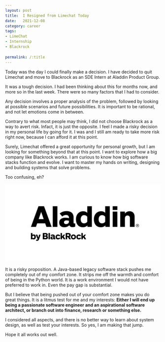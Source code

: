 ```yaml
---
layout: post
title:  I Resigned from Limechat Today
date:   2021-12-08 
category: career
tags:
- LimeChat
- Internship
- Blackrock
  
permalink: /:title
---
```

Today was the day I could finally make a decision. I have decided to quit Limechat and move to Blackrock as an SDE Intern at Aladdin Product Group.

It was a tough decision. I had been thinking about this for months now, and more so in the last week. There were so many factors that I had to consider.

Any decision involves a proper analysis of the problem, followed by looking at possible scenarios and future possibilities. It is important to be rational, and not let emotions come in between.

Contrary to what most people may think, I did not choose Blackrock as a way to avert risk. Infact, it is just the opposite. I feel I made a risky decision in my personal life by going for it. I was and I still am ready to take more risk right now, because I can afford it at this point. 

Surely, Limechat offered a great opportunity for personal growth, but I am looking for something beyond that at this point. I want to explore how a big company like Blackrock works. I am curious to know how big software stacks function and evolve. I want to master my hands on writing, designing and building systems that solve problems.

Too confusing, eh?

<img src="./assets/images/blackrock.jpg">

It is a risky proposition. A Java-based legacy software stack pushes me completely out of my comfort zone. It strips me off the warmth and comfort of being in the Python world. It is a work environment I would not have preferred to work in. Even the pay gap is substantial. 

But I believe that being pushed out of your comfort zone makes you do great things. It is a litmus test for me and my interests:  **Either I will end up being a passionate software engineer and an aspirational software architect, or branch out into finance, research or something else.**

I considered all aspects, and there is no better way to learn about system design, as well as test your interests. So yes, I am making that jump.

Hope it all works out well.

